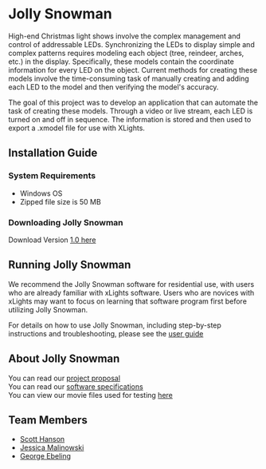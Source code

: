# Jolly Snowman

<!---Project description (~1 paragraph)-->
High-end Christmas light shows involve the complex management and control of addressable LEDs. Synchronizing the LEDs to display simple and complex patterns requires modeling each object (tree, reindeer, arches, etc.) in the display. Specifically, these models contain the coordinate information for every LED on the object. Current methods for creating these models involve the time-consuming task of manually creating and adding each LED to the model and then verifying the model's accuracy.

The goal of this project was to develop an application that can automate the task of creating these models. Through a video or live stream, each LED is turned on and off in sequence. The information is stored and then used to export a .xmodel file for use with XLights.

## Installation Guide

### System Requirements

- Windows OS
- Zipped file size is 50 MB

### Downloading Jolly Snowman
<!--- Add more here --->
Download Version [1.0 here](https://github.com/computergeek1507/GVSU-CIS641-Jolly-Snowman/releases/download/v1/release_v1.zip)

## Running Jolly Snowman

We recommend the Jolly Snowman software for residential use, with users who are already familiar with xLights software. Users who are novices with xLights may want to focus on learning that software program first before utilizing Jolly Snowman. 

For details on how to use Jolly Snowman, including step-by-step instructions and troubleshooting, please see the [user guide](docs/user_guide.md)

## About Jolly Snowman

You can read our [project proposal](docs/proposal.md) <br>
You can read our [software specifications](docs/software_requirements_specification_final.md) <br>
You can view our movie files used for testing [here](artifacts/) <br>

## Team Members

* [Scott Hanson](https://computergeek1507.github.io/) 
* [Jessica Malinowski](https://j-malino.github.io/) 
* [George Ebeling](https://ebelinggweiv.github.io/CIS641-HW2-Ebeling/) 



